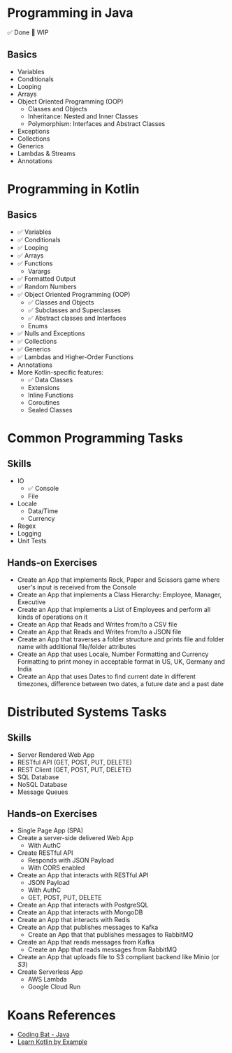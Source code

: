 # Programming in Java

✅ Done
🚧 WIP

## Basics
- Variables
- Conditionals
- Looping
- Arrays
- Object Oriented Programming (OOP)
  + Classes and Objects
  + Inheritance: Nested and Inner Classes
  + Polymorphism: Interfaces and Abstract Classes
- Exceptions
- Collections
- Generics
- Lambdas & Streams
- Annotations

# Programming in Kotlin

## Basics 
- ✅ Variables
- ✅ Conditionals
- ✅ Looping
- ✅ Arrays
- ✅ Functions
  + Varargs
- ✅ Formatted Output
- ✅ Random Numbers 
- ✅ Object Oriented Programming (OOP)
  + ✅ Classes and Objects
  + ✅ Subclasses and Superclasses
  + ✅ Abstract classes and Interfaces
  + Enums
- ✅ Nulls and Exceptions
- ✅ Collections
- ✅ Generics
- ✅ Lambdas and Higher-Order Functions
- Annotations
- More Kotlin-specific features:
  + ✅ Data Classes
  - Extensions
  - Inline Functions
  - Coroutines
  - Sealed Classes

# Common Programming Tasks
## Skills
- IO
  + ✅ Console
  + File
- Locale
  + Data/Time
  + Currency
- Regex
- Logging
- Unit Tests

## Hands-on Exercises
- Create an App that implements Rock, Paper and Scissors game where user's input is received from the Console
- Create an App that implements a Class Hierarchy: Employee, Manager, Executive
- Create an App that implements a List of Employees and perform all kinds of operations on it
- Create an App that Reads and Writes from/to a CSV file
- Create an App that Reads and Writes from/to a JSON file
- Create an App that traverses a folder structure and prints file and folder name with additional file/folder attributes
- Create an App that uses Locale, Number Formatting and Currency Formatting to print money in acceptable format in US, UK, Germany and India 
- Create an App that uses Dates to find current date in different timezones, difference between two dates, a future date and a past date

# Distributed Systems Tasks

## Skills
- Server Rendered Web App
- RESTful API (GET, POST, PUT, DELETE)
- REST Client (GET, POST, PUT, DELETE)
- SQL Database
- NoSQL Database
- Message Queues

## Hands-on Exercises
- Single Page App (SPA)
- Create a server-side delivered Web App
  + With AuthC
- Create RESTful API
  + Responds with JSON Payload
  + With CORS enabled
- Create an App that interacts with RESTful API
  + JSON Payload
  + With AuthC
  + GET, POST, PUT, DELETE
- Create an App that interacts with PostgreSQL
- Create an App that interacts with MongoDB
- Create an App that interacts with Redis
- Create an App that publishes messages to Kafka
  + Create an App that that publishes messages to RabbitMQ
- Create an App that reads messages from Kafka
  + Create an App that reads messages from RabbitMQ
- Create an App that uploads file to S3 compliant backend like Minio (or *S3*)
- Create Serverless App
  + AWS Lambda 
  + Google Cloud Run

# Koans References
- [Coding Bat - Java](https://codingbat.com/java)
- [Learn Kotlin by Example](https://play.kotlinlang.org/byExample/overview)

